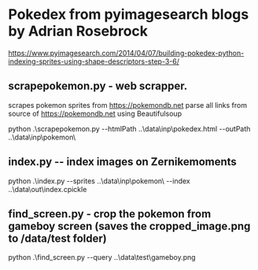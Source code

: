 # Pokedex from pyimagesearch blogs by Adrian Rosebrock
https://www.pyimagesearch.com/2014/04/07/building-pokedex-python-indexing-sprites-using-shape-descriptors-step-3-6/


scrapepokemon.py - web scrapper.
--------------------------------
scrapes pokemon sprites from https://pokemondb.net
parse all links from source of https://pokemondb.net using Beautifulsoup

python .\scrapepokemon.py --htmlPath ..\data\inp\pokedex.html --outPath ..\data\inp\pokemon\


index.py -- index images on Zernikemoments
--------
python .\index.py --sprites ..\data\inp\pokemon\ --index ..\data\out\index.cpickle

find_screen.py - crop the pokemon from gameboy screen (saves the cropped_image.png to /data/test folder)
-------------
python .\find_screen.py --query ..\data\test\gameboy.png